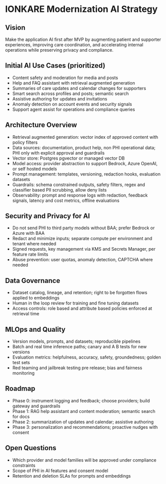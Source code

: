 # IONKARE Modernization AI Strategy

## Vision
Make the application AI first after MVP by augmenting patient and supporter experiences, improving care coordination, and accelerating internal operations while preserving privacy and compliance.

## Initial AI Use Cases (prioritized)
- Content safety and moderation for media and posts
- Help and FAQ assistant with retrieval augmented generation
- Summaries of care updates and calendar changes for supporters
- Smart search across profiles and posts; semantic search
- Assistive authoring for updates and invitations
- Anomaly detection on account events and security signals
- Support agent assist for operations and compliance queries

## Architecture Overview
- Retrieval augmented generation: vector index of approved content with policy filters
- Data sources: documentation, product help, non PHI operational data; PHI only with explicit approval and guardrails
- Vector store: Postgres pgvector or managed vector DB
- Model access: provider abstraction to support Bedrock, Azure OpenAI, or self hosted models
- Prompt management: templates, versioning, redaction hooks, evaluation datasets
- Guardrails: schema constrained outputs, safety filters, regex and classifier based PII scrubbing, allow deny lists
- Observability: prompt and response logs with redaction, feedback signals, latency and cost metrics, offline evaluations

## Security and Privacy for AI
- Do not send PHI to third party models without BAA; prefer Bedrock or Azure with BAA
- Redact and minimize inputs; separate compute per environment and tenant where needed
- Signed requests, key management via KMS and Secrets Manager, per feature rate limits
- Abuse prevention: user quotas, anomaly detection, CAPTCHA where needed

## Data Governance
- Dataset catalog, lineage, and retention; right to be forgotten flows applied to embeddings
- Human in the loop review for training and fine tuning datasets
- Access controls: role based and attribute based policies enforced at retrieval time

## MLOps and Quality
- Version models, prompts, and datasets; reproducible pipelines
- Batch and real time inference paths; canary and A B tests for new versions
- Evaluation metrics: helpfulness, accuracy, safety, groundedness; golden test sets
- Red teaming and jailbreak testing pre release; bias and fairness monitoring

## Roadmap
- Phase 0: instrument logging and feedback; choose providers; build gateway and guardrails
- Phase 1: RAG help assistant and content moderation; semantic search for docs
- Phase 2: summarization of updates and calendar; assistive authoring
- Phase 3: personalization and recommendations; proactive nudges with consent

## Open Questions
- Which provider and model families will be approved under compliance constraints
- Scope of PHI in AI features and consent model
- Retention and deletion SLAs for prompts and embeddings
